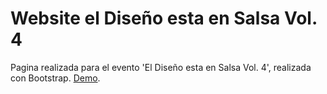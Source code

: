 # Website el Diseño esta en Salsa Vol. 4

Pagina realizada para el evento 'El Diseño esta en Salsa Vol. 4', realizada con Bootstrap. [Demo](https://thomasnrggo.github.io/diseno-en-salsa/).
